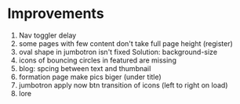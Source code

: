 # Improvements

1. Nav toggler delay
2. some pages with few content don't take full page height (register)
3. oval shape in jumbotron isn't fixed Solution: background-size
4. icons of bouncing circles in featured are missing
5. blog: spcing between text and thumbnail
6. formation page make pics biger (under title)
7. jumbotron apply now btn transition of icons (left to right on load)
8. lore
